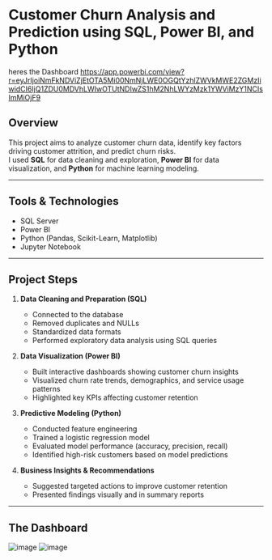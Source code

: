 # Customer Churn Analysis and Prediction using SQL, Power BI, and Python
heres the Dashboard
https://app.powerbi.com/view?r=eyJrIjoiNmFkNDViZjEtOTA5Mi00NmNjLWE0OGQtYzhlZWVkMWE2ZGMzIiwidCI6IjQ1ZDU0MDVhLWIwOTUtNDIwZS1hM2NhLWYzMzk1YWViMzY1NCIsImMiOjF9

## Overview
This project aims to analyze customer churn data, identify key factors driving customer attrition, and predict churn risks.  
I used **SQL** for data cleaning and exploration, **Power BI** for data visualization, and **Python** for machine learning modeling.

---

## Tools & Technologies
- SQL Server
- Power BI
- Python (Pandas, Scikit-Learn, Matplotlib)
- Jupyter Notebook

---

## Project Steps
1. **Data Cleaning and Preparation (SQL)**
   - Connected to the database
   - Removed duplicates and NULLs
   - Standardized data formats
   - Performed exploratory data analysis using SQL queries

2. **Data Visualization (Power BI)**
   - Built interactive dashboards showing customer churn insights
   - Visualized churn rate trends, demographics, and service usage patterns
   - Highlighted key KPIs affecting customer retention

3. **Predictive Modeling (Python)**
   - Conducted feature engineering
   - Trained a logistic regression model
   - Evaluated model performance (accuracy, precision, recall)
   - Identified high-risk customers based on model predictions

4. **Business Insights & Recommendations**
   - Suggested targeted actions to improve customer retention
   - Presented findings visually and in summary reports

---

## The Dashboard
![image](https://github.com/user-attachments/assets/7cf60801-e59b-4293-b7e7-6ba7253f96f2)
![image](https://github.com/user-attachments/assets/05142dd3-f630-4b3d-a5a8-fe6e99264a4b)

